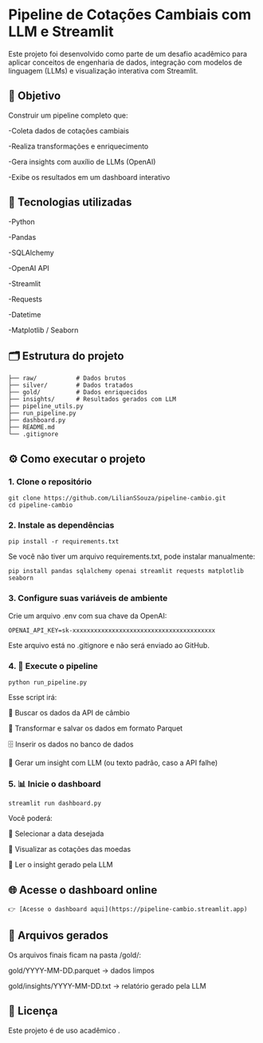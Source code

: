 # Pipeline de Cotações Cambiais com LLM e Streamlit

Este projeto foi desenvolvido como parte de um desafio acadêmico para aplicar conceitos de engenharia de dados, integração com modelos de linguagem (LLMs) e visualização interativa com Streamlit.

## 📌 Objetivo

Construir um pipeline completo que:

-Coleta dados de cotações cambiais

-Realiza transformações e enriquecimento

-Gera insights com auxílio de LLMs (OpenAI)

-Exibe os resultados em um dashboard interativo

## 🧰 Tecnologias utilizadas

-Python

-Pandas

-SQLAlchemy

-OpenAI API

-Streamlit

-Requests

-Datetime

-Matplotlib / Seaborn

## 🗂️ Estrutura do projeto

```
├── raw/           # Dados brutos
├── silver/        # Dados tratados
├── gold/          # Dados enriquecidos
├── insights/      # Resultados gerados com LLM
├── pipeline_utils.py
├── run_pipeline.py
├── dashboard.py
├── README.md
└── .gitignore
```



## ⚙️ Como executar o projeto

### 1. Clone o repositório

```
git clone https://github.com/LilianSSouza/pipeline-cambio.git
cd pipeline-cambio
```

### 2. Instale as dependências

```
pip install -r requirements.txt
```

Se você não tiver um arquivo requirements.txt, pode instalar manualmente:

```
pip install pandas sqlalchemy openai streamlit requests matplotlib seaborn
```

### 3. Configure suas variáveis de ambiente

Crie um arquivo .env com sua chave da OpenAI:

```
OPENAI_API_KEY=sk-xxxxxxxxxxxxxxxxxxxxxxxxxxxxxxxxxxxxxxxx
```

Este arquivo está no .gitignore e não será enviado ao GitHub.

### 4. 🚀 Execute o pipeline

```
python run_pipeline.py
```

Esse script irá:

🔄 Buscar os dados da API de câmbio

🧹 Transformar e salvar os dados em formato Parquet

🗄️ Inserir os dados no banco de dados

🧠 Gerar um insight com LLM (ou texto padrão, caso a API falhe)

### 5. 📊 Inicie o dashboard

```
streamlit run dashboard.py
```

Você poderá:

📅 Selecionar a data desejada

💱 Visualizar as cotações das moedas

🧠 Ler o insight gerado pela LLM


## 🌐 Acesse o dashboard online

```
👉 [Acesse o dashboard aqui](https://pipeline-cambio.streamlit.app)
```

## 📁 Arquivos gerados


Os arquivos finais ficam na pasta /gold/:

gold/YYYY-MM-DD.parquet → dados limpos

gold/insights/YYYY-MM-DD.txt → relatório gerado pela LLM

## 📄 Licença
Este projeto é de uso acadêmico .
